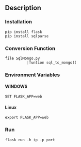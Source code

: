 ## Description
### Installation
    pip install flask
    pip install sqlparse
### Conversion Function
    file SqlMongo.py
              |funtion sql_to_mongo()

### Environment Variables
#### WINDOWS
    SET FLASK_APP=web
#### Linux
    export FLASK_APP=web
### Run
    flask run -h ip -p port